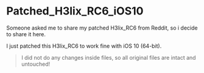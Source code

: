 # Patched_H3lix_RC6_iOS10
Someone asked me to share my patched H3lix_RC6 from Reddit, so i decide to share it here.

I just patched this H3lix_RC6 to work fine with iOS 10 (64-bit).
> I did not do any changes inside files, so all original files are intact and untouched!
